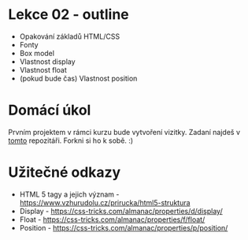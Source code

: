 # Lekce 02 - outline

- Opakování základů HTML/CSS
- Fonty
- Box model
- Vlastnost display
- Vlastnost float
- (pokud bude čas) Vlastnost position

# Domácí úkol

Prvním projektem v rámci kurzu bude vytvoření vizitky. Zadaní najdeš v [tomto](https://github.com/HTML-CSS-1-podklady/Projekt-01-vizitka) repozitáři. Forkni si ho k sobě. :) 

# Užitečné odkazy

- HTML 5 tagy a jejich význam - https://www.vzhurudolu.cz/prirucka/html5-struktura
- Display - https://css-tricks.com/almanac/properties/d/display/
- Float - https://css-tricks.com/almanac/properties/f/float/
- Position - https://css-tricks.com/almanac/properties/p/position/

